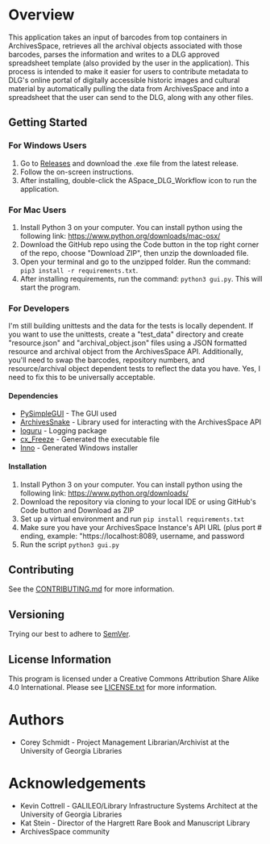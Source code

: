 # Overview

This application takes an input of barcodes from top containers in ArchivesSpace, retrieves all the archival objects
associated with those barcodes, parses the information and writes to a DLG approved spreadsheet template (also provided
by the user in the application). This process is intended to make it easier for users to contribute metadata to DLG's 
online portal of digitally accessible historic images and cultural material by automatically pulling the data from
ArchivesSpace and into a spreadsheet that the user can send to the DLG, along with any other files.

## Getting Started

### For Windows Users
1. Go to [Releases](https://github.com/uga-libraries/dlg-uga_aspace_workflow/releases) and download the .exe file from 
the latest release.
2. Follow the on-screen instructions.
3. After installing, double-click the ASpace_DLG_Workflow icon to run the application.

### For Mac Users
1. Install Python 3 on your computer. You can install python using the following link:
https://www.python.org/downloads/mac-osx/
2. Download the GitHub repo using the Code button in the top right corner of the repo, choose "Download ZIP", then unzip
the downloaded file.
3. Open your terminal and go to the unzipped folder. Run the command: `pip3 install -r requirements.txt`.
4. After installing requirements, run the command: `python3 gui.py`. This will start the program.

### For Developers

I'm still building unittests and the data for the tests is locally dependent. If you want to use the unittests, 
create a "test_data" directory and create "resource.json" and "archival_object.json" files using a JSON formatted 
resource and archival object from the ArchivesSpace API. Additionally, you'll need to swap the barcodes, repository 
numbers, and resource/archival object dependent tests to reflect the data you have. Yes, I need to fix this to be
universally acceptable.

#### Dependencies
- [PySimpleGUI](https://github.com/PySimpleGUI/PySimpleGUI) - The GUI used
- [ArchivesSnake](https://github.com/archivesspace-labs/ArchivesSnake) - Library used for interacting with the ArchivesSpace API
- [loguru](https://pypi.org/project/loguru/) - Logging package
- [cx_Freeze](https://cx-freeze.readthedocs.io/en/latest/) - Generated the executable file
- [Inno](https://jrsoftware.org/isinfo.php) - Generated Windows installer

#### Installation
1. Install Python 3 on your computer. You can install python using the following link:
https://www.python.org/downloads/
2. Download the repository via cloning to your local IDE or using GitHub's Code button and Download as ZIP
3. Set up a virtual environment and run `pip install requirements.txt` 
4. Make sure you have your ArchivesSpace Instance's API URL (plus port # ending, example: "https://localhost:8089, 
username, and password
5. Run the script `python3 gui.py`

## Contributing
See the [CONTRIBUTING.md](CONTRIBUTING.md) for more information.

## Versioning
Trying our best to adhere to [SemVer](https://semver.org/).

## License Information

This program is licensed under a Creative Commons Attribution Share Alike 4.0 International. Please see 
[LICENSE.txt](LICENSE.txt) for more information.

# Authors
- Corey Schmidt - Project Management Librarian/Archivist at the University of Georgia Libraries

# Acknowledgements
- Kevin Cottrell - GALILEO/Library Infrastructure Systems Architect at the University of Georgia Libraries
- Kat Stein - Director of the Hargrett Rare Book and Manuscript Library
- ArchivesSpace community
